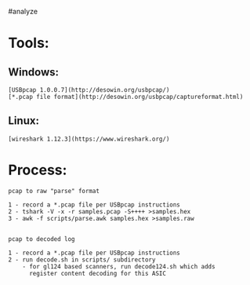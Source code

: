 #analyze


Tools:
======


Windows:
--------

	[USBpcap 1.0.0.7](http://desowin.org/usbpcap/)
	[*.pcap file format](http://desowin.org/usbpcap/captureformat.html)
	

Linux:
------

	[wireshark 1.12.3](https://www.wireshark.org/)



Process:
========

	pcap to raw "parse" format

	1 - record a *.pcap file per USBpcap instructions
	2 - tshark -V -x -r samples.pcap -S++++ >samples.hex
	3 - awk -f scripts/parse.awk samples.hex >samples.raw


	pcap to decoded log

	1 - record a *.pcap file per USBpcap instructions
	2 - run decode.sh in scripts/ subdirectory
		- for gl124 based scanners, run decode124.sh which adds
		  register content decoding for this ASIC
